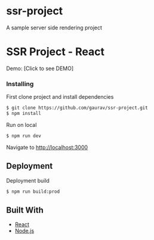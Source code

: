 # ssr-project
A sample server side rendering project

# SSR Project - React

Demo: [Click to see DEMO]

### Installing

First clone project and install dependencies

```sh
$ git clone https://github.com/gaurav/ssr-project.git
$ npm install
```

Run on local

```sh
$ npm run dev
```

Navigate to [http://localhost:3000](http://localhost:3000)

## Deployment

Deployment build

```sh
$ npm run build:prod
```

## Built With

- [React](https://reactjs.org/)
- [Node.js](https://nodejs.org/)

